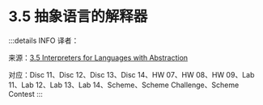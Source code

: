 # 3.5 抽象语言的解释器

:::details INFO
译者：

来源：[3.5 Interpreters for Languages with Abstraction](http://composingprograms.com/pages/35-interpreters-for-languages-with-abstraction.html)

对应：Disc 11、Disc 12、Disc 13、Disc 14、HW 07、HW 08、HW 09、Lab 11、Lab 12、Lab 13、Lab 14、Scheme、Scheme Challenge、Scheme Contest
:::
